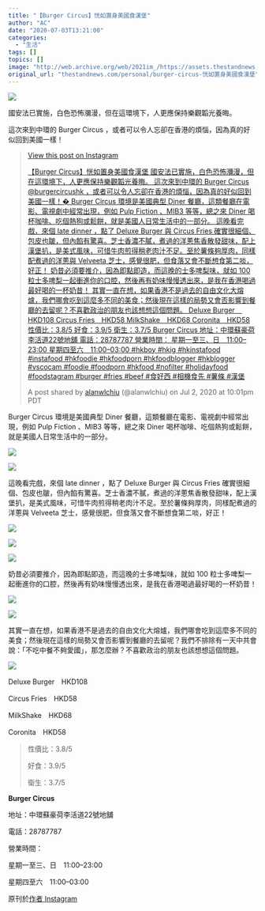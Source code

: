 ```yaml
---
title: "【Burger Circus】恍如置身美國食漢堡"
author: "AC"
date: "2020-07-03T13:21:00"
categories:
  - "生活"
tags: []
topics: []
image: "http://web.archive.org/web/2021im_/https://assets.thestandnews.com/media/photos/burger-11_k0Sc3.png"
original_url: "thestandnews.com/personal/burger-circus-恍如置身美國食漢堡"
---
```

![](http://web.archive.org/web/2021im_/https://assets.thestandnews.com/media/photos/burger-11_k0Sc3.png)

國安法已實施，白色恐怖瀰漫，但在這環境下，人更應保持樂觀韜光養晦。

這次來到中環的 Burger Circus ，或者可以令人忘卻在香港的煩惱，因為真的好似回到美國一樣！

> [](http://web.archive.org/web/20211229063913/https://www.instagram.com/p/CCKt7X_ghcY/?utm_source=ig_embed&utm_campaign=loading)
> 
> [View this post on Instagram](http://web.archive.org/web/20211229063913/https://www.instagram.com/p/CCKt7X_ghcY/?utm_source=ig_embed&utm_campaign=loading)
> 
> [【Burger Circus】恍如置身美國食漢堡 國安法已實施，白色恐怖瀰漫，但在這環境下，人更應保持樂觀韜光養晦。 這次來到中環的 Burger Circus @burgercircushk ，或者可以令人忘卻在香港的煩惱，因為真的好似回到美國一樣！� Burger Circus 環境是美國典型 Diner 餐廳，這類餐廳在電影、電視劇中經常出現，例如 Pulp Fiction 、MIB3 等等，總之來 Diner 喝杯咖啡、吃個熱狗或鬆餅，就是美國人日常生活中的一部分。 這晚看完戲，來個 late dinner ，點了 Deluxe Burger 與 Circus Fries 確實很細個、包皮也皺，但內餡有驚喜。芝士香濃不膩，煮過的洋蔥焦香散發甜味，配上漢堡扒，是美式風味，可惜牛肉煎得稍老肉汁不足。至於薯條夠厚肉，同樣配煮過的洋蔥與 Velveeta 芝士，感覺很肥，但食落又會不斷想食第二啖，好正！ 奶昔必須要推介，因為即點即造，而這晚的士多啤梨味，就如 100 粒士多啤梨一起衝進你的口腔，然後再有奶味慢慢透出來，是我在香港喝過最好喝的一杯奶昔！ 其實一直在想，如果香港不是過去的自由文化大熔爐，我們哪會吃到這麼多不同的美食；然後現在這樣的局勢又會否影響到餐廳的去留呢？不喜歡政治的朋友也該想想這個問題。 Deluxe Burger　HKD108 Circus Fries　HKD58 MilkShake　HKD68 Coronita　HKD58 性價比：3.8/5 好食：3.9/5 衛生：3.7/5 Burger Circus 地址：中環蘇豪荷李活道22號地舖 電話：28787787 營業時間： 星期一至三、日　11:00–23:00 星期四至六　11:00–03:00 #hkboy #hkig #hkinstafood #instafood #hkfoodie #hkfoodporn #hkfoodblogger #hkblogger #vscocam #foodie #foodporn #hkfood #nofilter #holidayfood #foodstagram #burger #fries #beef #食好西 #相機食先 #薯條 #漢堡](http://web.archive.org/web/20211229063913/https://www.instagram.com/p/CCKt7X_ghcY/?utm_source=ig_embed&utm_campaign=loading)
> 
> A post shared by [alanwlchiu](http://web.archive.org/web/20211229063913/https://www.instagram.com/alanwlchiu/?utm_source=ig_embed&utm_campaign=loading) (@alanwlchiu) on Jul 2, 2020 at 10:01pm PDT

Burger Circus 環境是美國典型 Diner 餐廳，這類餐廳在電影、電視劇中經常出現，例如 Pulp Fiction 、MIB3 等等，總之來 Diner 喝杯咖啡、吃個熱狗或鬆餅，就是美國人日常生活中的一部分。

![](http://web.archive.org/web/2021im_/https://assets.thestandnews.com/media/photos/DC74180C-80A6-4C44-80D1-5DEDA4D92748_nWZkZ.JPG)

![](http://web.archive.org/web/2021im_/https://assets.thestandnews.com/media/photos/ACE2AFE1-0990-4E12-ACF8-6AD4A51F7748_8b6RF.JPG)

這晚看完戲，來個 late dinner ，點了 Deluxe Burger 與 Circus Fries 確實很細個、包皮也皺，但內餡有驚喜。芝士香濃不膩，煮過的洋蔥焦香散發甜味，配上漢堡扒，是美式風味，可惜牛肉煎得稍老肉汁不足。至於薯條夠厚肉，同樣配煮過的洋蔥與 Velveeta 芝士，感覺很肥，但食落又會不斷想食第二啖，好正！

![](http://web.archive.org/web/2021im_/https://assets.thestandnews.com/media/photos/983EBD44-108F-4F73-A93E-5E319640DEB2_mj85q.JPG)

![](http://web.archive.org/web/2021im_/https://assets.thestandnews.com/media/photos/B52D78F9-F638-4E23-92AE-913AB64B28BB_PFY1U.JPG)

![](http://web.archive.org/web/2021im_/https://assets.thestandnews.com/media/photos/024A9340-731D-4F94-BB8A-618161813ED8_ENgR1.JPG)

奶昔必須要推介，因為即點即造，而這晚的士多啤梨味，就如 100 粒士多啤梨一起衝進你的口腔，然後再有奶味慢慢透出來，是我在香港喝過最好喝的一杯奶昔！

![](http://web.archive.org/web/2021im_/https://assets.thestandnews.com/media/photos/F8601F2B-1540-4695-B8C3-A8EF8B4314F7_ikCT5.JPG)

![](http://web.archive.org/web/2021im_/https://assets.thestandnews.com/media/photos/EC3399BF-B4A5-4E45-9B8D-07645F548BB5_cS1Ny.JPG)

其實一直在想，如果香港不是過去的自由文化大熔爐，我們哪會吃到這麼多不同的美食；然後現在這樣的局勢又會否影響到餐廳的去留呢？我們不排除有一天中共會說：「不吃中餐不夠愛國」，那怎麼辦？不喜歡政治的朋友也該想想這個問題。

![](http://web.archive.org/web/2021im_/https://assets.thestandnews.com/media/photos/40B387F6-DC35-4CFB-94A2-1CB530193F89_N5vUU.JPG)

Deluxe Burger　HKD108

Circus Fries　HKD58

MilkShake　HKD68

Coronita　HKD58

> 性價比：3.8/5
> 
> 好食：3.9/5
> 
> 衛生：3.7/5

**Burger Circus**

地址：中環蘇豪荷李活道22號地舖

電話：28787787

營業時間：

星期一至三、日　11:00–23:00

星期四至六　11:00–03:00

原刊於[作者 Instagram](http://web.archive.org/web/20211229063913/https://www.instagram.com/alanwlchiu/)